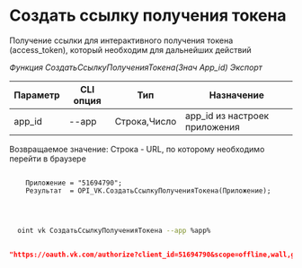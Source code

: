 ﻿---
sidebar_position: 1
---

# Создать ссылку получения токена
Получение ссылки для интерактивного получения токена (access_token), который необходим для дальнейших действий


*Функция СоздатьСсылкуПолученияТокена(Знач App_id) Экспорт*

  | Параметр | CLI опция | Тип | Назначение |
  |-|-|-|-|
  | app_id | --app | Строка,Число | app_id из настроек приложения |

  
  Возвращаемое значение:   Строка - URL, по которому необходимо перейти в браузере 

```bsl title="Пример кода"
	
    Приложение = "51694790";
    Результат  = OPI_VK.СоздатьСсылкуПолученияТокена(Приложение);

	
```

```sh title="Пример команды CLI"
    
  oint vk СоздатьСсылкуПолученияТокена --app %app%


```


```json title="Результат"

"https://oauth.vk.com/authorize?client_id=51694790&scope=offline,wall,groups,photos,stats,stories,ads,market,video&v=5.131&response_type=token&redirect_uri=https://api.vk.com/blank.html"

```
